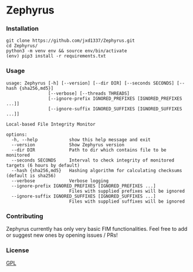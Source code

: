 # Zephyrus

### Installation

```commandline
git clone https://github.com/jxd1337/Zephyrus.git
cd Zephyrus/
python3 -m venv env && source env/bin/activate
(env) pip3 install -r requirements.txt
```

### Usage

```commandline
usage: Zephyrus [-h] [--version] [--dir DIR] [--seconds SECONDS] [--hash {sha256,md5}]
                [--verbose] [--threads THREADS]
                [--ignore-prefix IGNORED_PREFIXES [IGNORED_PREFIXES ...]]
                [--ignore-suffix IGNORED_SUFFIXES [IGNORED_SUFFIXES ...]]

Local-based File Integrity Monitor

options:
  -h, --help            show this help message and exit
  --version             Show Zephyrus version
  --dir DIR             Path to dir which contains file to be monitored
  --seconds SECONDS     Interval to check integrity of monitored targets (6 hours by default)
  --hash {sha256,md5}   Hashing algorithm for calculating checksums (default is sha256)
  --verbose             Verbose logging
  --ignore-prefix IGNORED_PREFIXES [IGNORED_PREFIXES ...]
                        Files with supplied prefixes will be ignored
  --ignore-suffix IGNORED_SUFFIXES [IGNORED_SUFFIXES ...]
                        Files with supplied suffixes will be ignored
```



### Contributing

Zephyrus currently has only very basic FIM functionalities.
Feel free to add or suggest new ones by opening issues / PRs!

### License

[GPL](LICENSE)